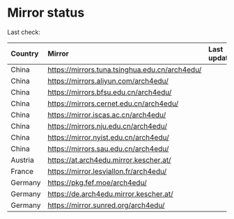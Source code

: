 <script src="./time.js"></script>
# Mirror status
Last check: <script type="text/javascript">localize(1725099614.6947236);</script>

|Country|Mirror|Last update|
|:------|:-----|:----------|
|China|https://mirrors.tuna.tsinghua.edu.cn/arch4edu/|<script type="text/javascript">localize(1725043136);</script>|
|China|https://mirrors.aliyun.com/arch4edu/|<script type="text/javascript">localize(1725043136);</script>|
|China|https://mirrors.bfsu.edu.cn/arch4edu/|<script type="text/javascript">localize(1725043136);</script>|
|China|https://mirrors.cernet.edu.cn/arch4edu/|<script type="text/javascript">localize(1725043136);</script>|
|China|https://mirror.iscas.ac.cn/arch4edu/|<script type="text/javascript">localize(1725043136);</script>|
|China|https://mirrors.nju.edu.cn/arch4edu/|<script type="text/javascript">localize(1725000021);</script>|
|China|https://mirror.nyist.edu.cn/arch4edu/|<script type="text/javascript">localize(1725043136);</script>|
|China|https://mirrors.sau.edu.cn/arch4edu/|<script type="text/javascript">localize(1725043136);</script>|
|Austria|https://at.arch4edu.mirror.kescher.at/|<script type="text/javascript">localize(1725043136);</script>|
|France|https://mirror.lesviallon.fr/arch4edu/|<script type="text/javascript">localize(1725043136);</script>|
|Germany|https://pkg.fef.moe/arch4edu/|<script type="text/javascript">localize(1725043136);</script>|
|Germany|https://de.arch4edu.mirror.kescher.at/|<script type="text/javascript">localize(1725043136);</script>|
|Germany|https://mirror.sunred.org/arch4edu/|<script type="text/javascript">localize(1725043136);</script>|

<script src="./tablefilter/tablefilter.js"></script>
<script src="./table.js"></script>